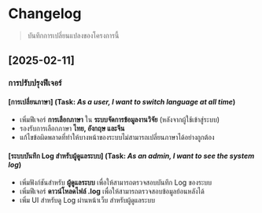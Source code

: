 # Changelog

> บันทึกการเปลี่ยนแปลงของโครงการนี้

## **[2025-02-11]**

### การปรับปรุงฟีเจอร์

#### [การเปลี่ยนภาษา] (Task: *As a user, I want to switch language at all time*)
- เพิ่มฟีเจอร์ **การเลือกภาษา** ใน **ระบบจัดการข้อมูลงานวิจัย** (หลังจากผู้ใช้เข้าสู่ระบบ)
- รองรับการเลือกภาษา **ไทย, อังกฤษ และจีน**
- แก้ไขข้อผิดพลาดที่ทำให้บางหน้าของระบบไม่สามารถเปลี่ยนภาษาได้อย่างถูกต้อง

#### [ระบบบันทึก Log สำหรับผู้ดูแลระบบ] (Task: *As an admin, I want to see the system log*)
- เพิ่มฟังก์ชันสำหรับ **ผู้ดูแลระบบ** เพื่อให้สามารถตรวจสอบบันทึก Log ของระบบ
- เพิ่มฟีเจอร์ **ดาวน์โหลดไฟล์ .log** เพื่อให้สามารถตรวจสอบข้อมูลย้อนหลังได้
- เพิ่ม UI สำหรับดู Log ผ่านหน้าเว็บ สำหรับผู้ดูแลระบบ

